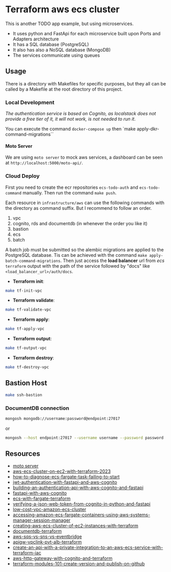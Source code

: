 # Terraform aws ecs cluster

This is another TODO app example, but using microservices.

- It uses python and FastApi for each microservice built upon Ports and Adapters architecture
- It has a SQL database (PostgreSQL)
- It also has also a NoSQL database (MongoDB)
- The services communicate using queues

## Usage

There is a directory with Makefiles for specific purposes, but they all can be called by a Makefile at the root directory of this project.

### Local Development

_The authentication service is based on Cognito, as localstack does not provide a free tier of it, it will not work, is not needed to run it_.

You can execute the command `docker-compose up` then `make apply-dkr-command-migrations``

#### Moto Server

We are using `moto server` to mock aws services, a dashboard can be seen at `http://localhost:5000/moto-api/`.

### Cloud Deploy

First you need to create the ecr repositories `ecs-todo-auth` and `ecs-todo-command` manually. Then run the command `make push`.

Each resource in `infrastructure/aws` can use the following commands with the directory as command suffix. But I recommend to follow an order.

1. vpc
2. cognito, rds and documentdb (in whenever the order you like it)
3. bastion
4. ecs
5. batch

A batch job must be submitted so the alembic migrations are applied to the PostgreSQL database. Tis can be achieved with the command `make apply-batch-command-migrations`. Then just access the **load balancer** url from _ecs_ `terraform` output with the path of the service followed by "docs" like `<load_balancer_url>/auth/docs`.

- **Terraform init**:

```sh
make tf-init-vpc
```

- **Terraform validate**:

```sh
make tf-validate-vpc
```

- **Terraform apply**:

```sh
make tf-apply-vpc
```

- **Terraform output**:

```sh
make tf-output-vpc
```

- **Terraform destroy**:

```sh
make tf-destroy-vpc
```

## Bastion Host

```sh
make ssh-bastion
```

### DocumentDB connection

```sh
mongosh mongodb://username:password@endpoint:27017
```

or

```sh
mongosh --host endpoint:27017 --username username --password password
```

## Resources

- [moto server](https://docs.getmoto.org/en/latest/docs/server_mode.html)
- [aws-ecs-cluster-on-ec2-with-terraform-2023](https://medium.com/@vladkens/aws-ecs-cluster-on-ec2-with-terraform-2023-fdb9f6b7db07)
- [how-to-diagnose-ecs-fargate-task-failing-to-start](https://stackoverflow.com/questions/56229059/how-to-diagnose-ecs-fargate-task-failing-to-start)
- [jwt-authentication-with-fastapi-and-aws-cognito](https://gntrm.medium.com/jwt-authentication-with-fastapi-and-aws-cognito-1333f7f2729e)
- [building-an-authentication-api-with-aws-cognito-and-fastapi](https://timothy.hashnode.dev/building-an-authentication-api-with-aws-cognito-and-fastapi)
- [fastapi-with-aws-cognito](https://github.com/robotlearner001/blog/blob/main/fastapi-with-aws-cognito/)
- [ecs-with-fargate-terraform](https://cs.fyi/guide/ecs-with-fargate-terraform)
- [verifying-a-json-web-token-from-cognito-in-python-and-fastapi](https://www.angelospanag.me/blog/verifying-a-json-web-token-from-cognito-in-python-and-fastapi)
- [low-cost-vpc-amazon-ecs-cluster](https://containersonaws.com/pattern/low-cost-vpc-amazon-ecs-cluster)
- [accessing-amazon-ecs-fargate-containers-using-aws-systems-manager-session-manager](https://dev.to/rumeshsil/interactively-accessing-amazon-ecs-fargate-containers-using-aws-systems-manager-session-manager-and-ecs-exec-34bm)
- [creating-aws-ecs-cluster-of-ec2-instances-with-terraform](https://medium.com/@paweldudzinski/creating-aws-ecs-cluster-of-ec2-instances-with-terraform-893c15d1116)
- [documentdb-terraform](https://radzion.com/blog/documentdb-terraform)
- [aws-sqs-vs-sns-vs-eventbridge](https://medium.com/engenharia-de-dados-ci%C3%AAncia-de-dados-an%C3%A1lise-de/aws-sqs-vs-sns-vs-eventbridge-quando-usar-cada-um-36dfe0c289c9)
- [apigw-vpclink-pvt-alb-terraform](https://serverlessland.com/patterns/apigw-vpclink-pvt-alb-terraform)
- [create-an-api-with-a-private-integration-to-an-aws-ecs-service-with-terraform-iac](https://dev.to/devops4mecode/create-an-api-with-a-private-integration-to-an-aws-ecs-service-with-terraform-iac-3aj4)
- [aws-http-gateway-with-cognito-and-terraform](https://andrewtarry.com/posts/aws-http-gateway-with-cognito-and-terraform/)
- [terraform-modules-101-create-version-and-publish-on-github](https://medium.com/nerd-for-tech/terraform-modules-101-create-version-and-publish-on-github-4455f3673559#f790)
